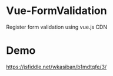 # Vue-FormValidation
Register form validation using vue.js CDN

# Demo
https://jsfiddle.net/wkasiban/b1mdtqfe/3/
